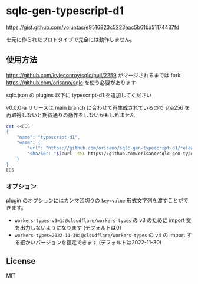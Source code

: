 # sqlc-gen-typescript-d1

https://gist.github.com/voluntas/e9516823c5223aac5b61ba51174437fd

を元に作られたプロトタイプで完全には動作しません。

## 使用方法

https://github.com/kyleconroy/sqlc/pull/2259 がマージされるまでは
fork https://github.com/orisano/sqlc を使う必要があります

sqlc.json の plugins 以下に typescript-d1 を追加してください

v0.0.0-a リリースは main branch に合わせて再生成されているので sha256 を再取得しないと期待通りの動作をしないかもしれません
```bash
cat <<EOS
{
    "name": "typescript-d1",
    "wasm": {
        "url": "https://github.com/orisano/sqlc-gen-typescript-d1/releases/download/v0.0.0-a/sqlc-gen-typescript-d1.wasm",
        "sha256": "$(curl -sSL https://github.com/orisano/sqlc-gen-typescript-d1/releases/download/v0.0.0-a/sqlc-gen-typescript-d1.wasm.sha256)"
    }
}
EOS
```

### オプション
plugin のオプションにはカンマ区切りの `key=value` 形式文字列を渡すことができます。

* `workers-types-v3=1`: `@cloudflare/workers-types` の v3 のために import 文を出力しないようになります (デフォルトは0)
* `workers-types=2022-11-30`: `@cloudflare/workers-types` の v4 の import する細かいバージョンを指定できます (デフォルトは2022-11-30)

## License
MIT
